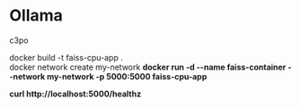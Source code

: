# Ollama
c3po

docker build -t faiss-cpu-app . <br>
docker network create my-network <b>
docker run -d --name faiss-container --network my-network -p 5000:5000 faiss-cpu-app

curl http://localhost:5000/healthz   


